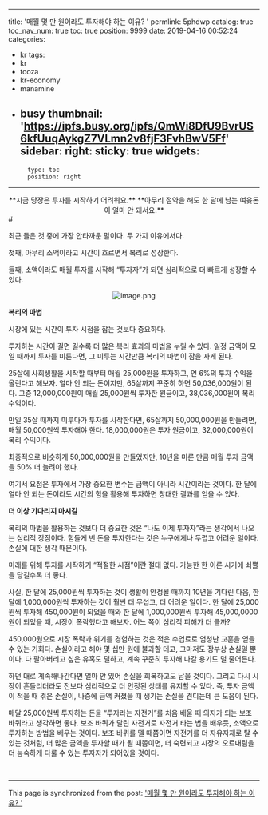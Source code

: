 
---
title: '매월 몇 만 원이라도 투자해야 하는 이유? '
permlink: 5phdwp
catalog: true
toc_nav_num: true
toc: true
position: 9999
date: 2019-04-16 00:52:24
categories:
- kr
tags:
- kr
- tooza
- kr-economy
- manamine
- busy
thumbnail: 'https://ipfs.busy.org/ipfs/QmWi8DfU9BvrUS6kfUuqAykgZ7VLmn2v8fjF3FvhBwV5Ff'
sidebar:
    right:
        sticky: true
widgets:
    -
        type: toc
        position: right
---


<center>
**지금 당장은 투자를 시작하기 어려워요.** 
**아무리 절약을 해도 한 달에 남는 여윳돈이 얼마 안 돼서요.**
</center>
 #

최근 들은 것 중에 가장 안타까운 말이다. 두 가지 이유에서다.

 

첫째, 아무리 소액이라고 시간이 흐르면서 복리로 성장한다. 

둘째, 소액이라도 매월 투자를 시작해 “투자자”가 되면 심리적으로 더 빠르게 성장할 수 있다.
​<center>
![image.png](https://ipfs.busy.org/ipfs/QmWi8DfU9BvrUS6kfUuqAykgZ7VLmn2v8fjF3FvhBwV5Ff)
</center>

**복리의 마법**​

시장에 있는 시간이 투자 시점을 잡는 것보다 중요하다.

 

투자하는 시간이 길면 길수록 더 많은 복리 효과의 마법을 누릴 수 있다. 일정 금액이 모일 때까지 투자를 미룬다면, 그 미루는 시간만큼 복리의 마법이 잠을 자게 된다. 

 

25살에 사회생활을 시작할 때부터 매월 25,000원을 투자하고, 연 6%의 투자 수익을 올린다고 해보자. 얼마 안 되는 돈이지만, 65살까지 꾸준히 하면 50,036,000원이 된다. 그중 12,000,000원이 매월 25,000원씩 투자한 원금이고, 38,036,000원이 복리 수익이다.

 

만일 35살 때까지 미루다가 투자를 시작한다면, 65살까지 50,000,000원을 만들려면, 매월 50,000원씩 투자해야 한다. 18,000,000원은 투자 원금이고, 32,000,000원이 복리 수익이다.

 

최종적으로 비슷하게 50,000,000원을 만들었지만, 10년을 미룬 만큼 매월 투자 금액을 50% 더 늘려야 했다. 

 

여기서 요점은 투자에서 가장 중요한 변수는 금액이 아니라 시간이라는 것이다. 한 달에 얼마 안 되는 돈이라도 시간의 힘을 활용해 투자하면 창대한 결과를 얻을 수 있다.

 

**더 이상 기다리지 마시길**

 

복리의 마법을 활용하는 것보다 더 중요한 것은 “나도 이제 투자자”라는 생각에서 나오는 심리적 장점이다. 힘들게 번 돈을 투자한다는 것은 누구에게나 두렵고 어려운 일이다. 손실에 대한 생각 때문이다. 

 

미래를 위해 투자를 시작하기 “적절한 시점”이란 절대 없다. 가능한 한 이른 시기에 쇠뿔을 당길수록 더 좋다. 

 

사실, 한 달에 25,000원씩 투자하는 것이 생활이 안정될 때까지 10년을 기다린 다음, 한 달에 1,000,000원씩 투자하는 것이 훨씬 더 무섭고, 더 어려운 일이다. 한 달에 25,000원씩 투자해 450,000원이 되었을 때와 한 달에 1,000,000원씩 투자해 45,000,0000원이 되었을 때, 시장이 폭락했다고 해보자. 어느 쪽이 심리적 피해가 더 클까? 

 

450,000원으로 시장 폭락과 위기를 경험하는 것은 적은 수업료로 엄청난 교훈을 얻을 수 있는 기회다. 손실이라고 해야 몇 십만 원에 불과할 테고, 그마저도 장부상 손실일 뿐이다. 다 팔아버리고 싶은 유혹도 덜하고, 계속 꾸준히 투자해 나갈 용기도 덜 줄어든다. 

 

하던 대로 계속해나간다면 얼마 안 있어 손실을 회복하고도 남을 것이다. 그리고 다시 시장이 흔들리더라도 전보다 심리적으로 더 안정된 상태를 유지할 수 있다. 즉, 투자 금액이 적을 때 겪은 손실이, 나중에 금액 커졌을 때 생기는 손실을 견디는데 큰 도움이 된다. 

 

매달 25,000원씩 투자하는 돈을 “투자라는 자전거”를 처음 배울 때 의지가 되는 보조 바퀴라고 생각하면 좋다. 보조 바퀴가 달린 자전거로 자전거 타는 법을 배우듯, 소액으로 투자하는 방법을 배우는 것이다. 보조 바퀴를 뗄 때쯤이면 자전거를 더 자유자재로 탈 수 있는 것처럼, 더 많은 금액을 투자할 때가 될 때쯤이면, 더 숙련되고 시장의 오르내림을 더 능숙하게 다룰 수 있는 투자자가 되어있을 것이다. 

​

- - -

This page is synchronized from the post: ['매월 몇 만 원이라도 투자해야 하는 이유? '](https://steemit.com/@pius.pius/5phdwp)
